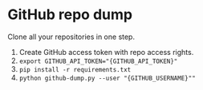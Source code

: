 # GitHub repo dump
Clone all your repositories in one step.

1. Create GitHub access token with repo access rights.
2. `export GITHUB_API_TOKEN="{GITHUB_API_TOKEN}"` 
3. `pip install -r requirements.txt`
4. `python github-dump.py --user "{GITHUB_USERNAME}""`